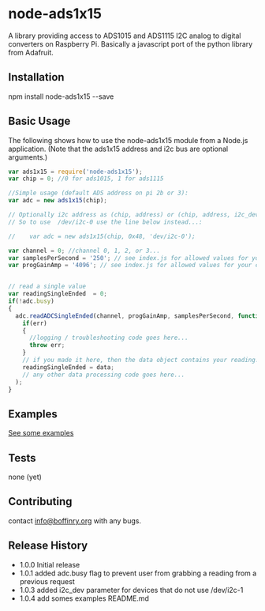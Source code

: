 node-ads1x15
=========

A library providing access to ADS1015 and ADS1115 I2C analog to digital converters on Raspberry Pi. Basically a javascript port of the python library from Adafruit.

## Installation

  npm install node-ads1x15 --save

## Basic Usage
  The following shows how to use the node-ads1x15 module from a Node.js application. (Note that the ads1x15 address and i2c bus are optional arguments.)
  ```javascript
  var ads1x15 = require('node-ads1x15');  
  var chip = 0; //0 for ads1015, 1 for ads1115  
  
  //Simple usage (default ADS address on pi 2b or 3):
  var adc = new ads1x15(chip); 

  // Optionally i2c address as (chip, address) or (chip, address, i2c_dev)
  // So to use  /dev/i2c-0 use the line below instead...:
  
  //    var adc = new ads1x15(chip, 0x48, 'dev/i2c-0');

  var channel = 0; //channel 0, 1, 2, or 3...  
  var samplesPerSecond = '250'; // see index.js for allowed values for your chip  
  var progGainAmp = '4096'; // see index.js for allowed values for your chip  


  // read a single value
  var readingSingleEnded  = 0;
  if(!adc.busy)  
  {  
    adc.readADCSingleEnded(channel, progGainAmp, samplesPerSecond, function(err, data) {   
      if(err)  
      {  
        //logging / troubleshooting code goes here...  
        throw err;  
      }  
      // if you made it here, then the data object contains your reading!  
      readingSingleEnded = data;
      // any other data processing code goes here...  
    );  
  }

  ````
## Examples

  [See some examples](blog/master/examples)

## Tests

  none (yet)

## Contributing

  contact info@boffinry.org with any bugs.

## Release History

* 1.0.0 Initial release
* 1.0.1 added adc.busy flag to prevent user from grabbing a reading from a previous request
* 1.0.3 added i2c_dev parameter for devices that do not use /dev/i2c-1
* 1.0.4 add somes examples README.md